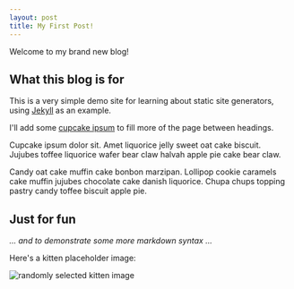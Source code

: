 ```yaml
---
layout: post
title: My First Post!
---
```


Welcome to my brand new blog!

## What this blog is for

This is a very simple demo site for learning about static site generators, using [Jekyll](https://jekyllrb.com) as an example.

I'll add some [cupcake ipsum](http://www.cupcakeipsum.com/) to fill more of the page between headings. 

Cupcake ipsum dolor sit. Amet liquorice jelly sweet oat cake biscuit. Jujubes toffee liquorice wafer bear claw halvah apple pie cake bear claw.

Candy oat cake muffin cake bonbon marzipan. Lollipop cookie caramels cake muffin jujubes chocolate cake danish liquorice. Chupa chups topping pastry candy toffee biscuit apple pie.

## Just for fun

_... and to demonstrate some more markdown syntax ..._

Here's a kitten placeholder image:

![randomly selected kitten image](https://placekitten.com/800/500)